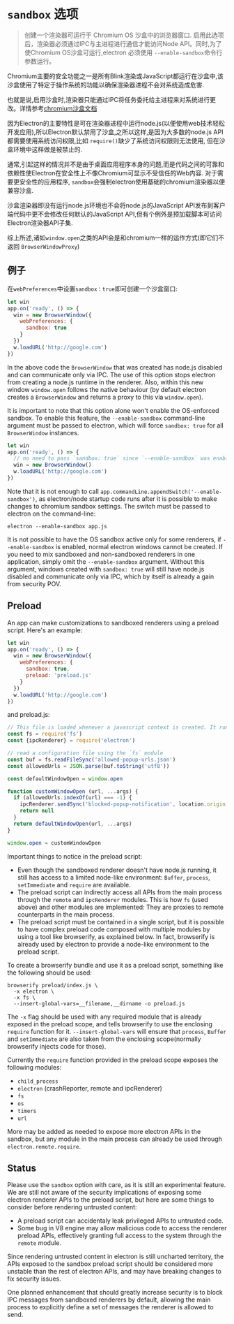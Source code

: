 # `sandbox` 选项

>创建一个渲染器可运行于 Chromium OS 沙盒中的浏览器窗口. 启用此选项后，渲染器必须通过IPC与主进程进行通信才能访问Node API。同时,为了使Chromium OS沙盒可运行,electron 必须使用 `--enable-sandbox`命令行参数运行。

Chromium主要的安全功能之一是所有Blink渲染或JavaScript都运行在沙盒中,该沙盒使用了特定于操作系统的功能以确保渲染器进程不会对系统造成危害.

也就是说,启用沙盒时,渲染器只能通过IPC将任务委托给主进程来对系统进行更改。详情参考[chromium沙盒文档](https://www.chromium.org/developers/design-documents/sandbox)      

因为Electron的主要特性是可在渲染器进程中运行node.js(以便使用web技术轻松开发应用),所以Electron默认禁用了沙盒,之所以这样,是因为大多数的node.js API都需要使用系统访问权限,比如 `require()`缺少了系统访问权限则无法使用, 但在沙盒环境中这样做是被禁止的.

 通常,引起这样的情况并不是由于桌面应用程序本身的问题,而是代码之间的可靠和依赖性使Electron在安全性上不像Chromium可显示不受信任的Web内容. 对于需要更安全性的应用程序, `sandbox`会强制electron使用基础的chromium渲染器以便兼容沙盒.

沙盒渲染器即没有运行node.js环境也不会将node.js的JavaScript API发布到客户端代码中更不会修改任何默认的JavaScript API,但有个例外是预加载脚本可访问Electron渲染器API子集.

综上所述,诸如`window.open`之类的API会是和chromium一样的运作方式(即它们不返回 `BrowserWindowProxy`)

## 例子

在`webPreferences`中设置`sandbox：true`即可创建一个沙盒窗口:

```js
let win
app.on('ready', () => {
  win = new BrowserWindow({
    webPreferences: {
      sandbox: true
    }
  })
  w.loadURL('http://google.com')
})
```

In the above code the `BrowserWindow` that was created has node.js disabled and can communicate only via IPC. The use of this option stops electron from creating a node.js runtime in the renderer. Also,  within this new window `window.open` follows the native behaviour (by default electron creates a `BrowserWindow` and returns a proxy to this via `window.open`).

It is important to note that this option alone won't enable the OS-enforced sandbox. To enable this feature, the `--enable-sandbox` command-line argument must be passed to electron, which will force `sandbox: true` for all `BrowserWindow` instances.


```js
let win
app.on('ready', () => {
  // no need to pass `sandbox: true` since `--enable-sandbox` was enabled.
  win = new BrowserWindow()
  w.loadURL('http://google.com')
})
```

Note that it is not enough to call `app.commandLine.appendSwitch('--enable-sandbox')`, as electron/node startup code runs after it is possible to make changes to chromium sandbox settings. The switch must be passed to electron on the command-line:

```
electron --enable-sandbox app.js
```

It is not possible to have the OS sandbox active only for some renderers, if `--enable-sandbox` is enabled, normal electron windows cannot be created. If you need to mix sandboxed and non-sandboxed renderers in one application, simply omit the `--enable-sandbox` argument. Without this argument, windows created with `sandbox: true` will still have node.js disabled and communicate only via IPC, which by itself is already a gain from security POV.

## Preload

An app can make customizations to sandboxed renderers using a preload script. Here's an example:

```js
let win
app.on('ready', () => {
  win = new BrowserWindow({
    webPreferences: {
      sandbox: true,
      preload: 'preload.js'
    }
  })
  w.loadURL('http://google.com')
})
```

and preload.js:

```js
// This file is loaded whenever a javascript context is created. It runs in a private scope that can access a subset of electron renderer APIs. We must be careful to not leak any objects into the global scope!
const fs = require('fs')
const {ipcRenderer} = require('electron')

// read a configuration file using the `fs` module
const buf = fs.readFileSync('allowed-popup-urls.json')
const allowedUrls = JSON.parse(buf.toString('utf8'))

const defaultWindowOpen = window.open

function customWindowOpen (url, ...args) {
  if (allowedUrls.indexOf(url) === -1) {
    ipcRenderer.sendSync('blocked-popup-notification', location.origin, url)
    return null
  }
  return defaultWindowOpen(url, ...args)
}

window.open = customWindowOpen
```

Important things to notice in the preload script:

- Even though the sandboxed renderer doesn't have node.js running, it still has access to a limited node-like environment: `Buffer`, `process`, `setImmediate` and `require` are available.
- The preload script can indirectly access all APIs from the main process through the `remote` and `ipcRenderer` modules. This is how `fs` (used above) and other modules are implemented: They are proxies to remote counterparts in the main process.
- The preload script must be contained in a single script, but it is possible to have complex preload code composed with multiple modules by using a tool like browserify, as explained below. In fact, browserify is already used by electron to provide a node-like environment to the preload script.

To create a browserify bundle and use it as a preload script, something like the following should be used:

    browserify preload/index.js \
      -x electron \
      -x fs \
      --insert-global-vars=__filename,__dirname -o preload.js

The `-x` flag should be used with any required module that is already exposed in the preload scope, and tells browserify to use the enclosing `require` function for it. `--insert-global-vars` will ensure that `process`, `Buffer` and `setImmediate` are also taken from the enclosing scope(normally browserify injects code for those).

Currently the `require` function provided in the preload scope exposes the following modules:

- `child_process`
- `electron` (crashReporter, remote and ipcRenderer)
- `fs`
- `os`
- `timers`
- `url`

More may be added as needed to expose more electron APIs in the sandbox, but any module in the main process can already be used through
`electron.remote.require`.

## Status

Please use the `sandbox` option with care, as it is still an experimental feature. We are still not aware of the security implications of exposing some electron renderer APIs to the preload script, but here are some things to consider before rendering untrusted content:

- A preload script can accidentaly leak privileged APIs to untrusted code.
- Some bug in V8 engine may allow malicious code to access the renderer preload APIs, effectively granting full access to the system through the `remote` module.

Since rendering untrusted content in electron is still uncharted territory, the APIs exposed to the sandbox preload script should be considered more unstable than the rest of electron APIs, and may have breaking changes to fix security issues.

One planned enhancement that should greatly increase security is to block IPC messages from sandboxed renderers by default, allowing the main process to explicitly define a set of messages the renderer is allowed to send.
